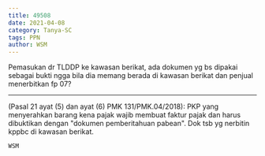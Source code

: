 ```yaml
---
title: 49508
date: 2021-04-08
category: Tanya-SC
tags: PPN
author: WSM
---
```


Pemasukan dr TLDDP ke kawasan berikat, ada dokumen yg bs dipakai sebagai bukti ngga bila dia memang berada di kawasan berikat dan penjual menerbitkan fp 07?

---

(Pasal 21 ayat (5) dan ayat (6) PMK 131/PMK.04/2018): PKP yang menyerahkan barang kena pajak wajib membuat faktur pajak dan harus dibuktikan dengan "dokumen pemberitahuan pabean". Dok tsb yg nerbitin kppbc di kawasan berikat.

`WSM`

